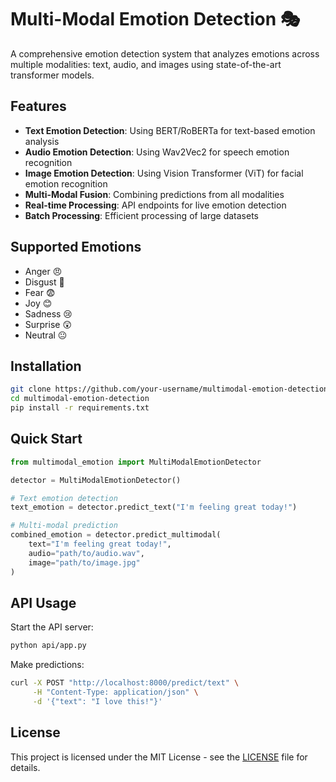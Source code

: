 # Multi-Modal Emotion Detection 🎭

A comprehensive emotion detection system that analyzes emotions across multiple modalities: text, audio, and images using state-of-the-art transformer models.

## Features

- **Text Emotion Detection**: Using BERT/RoBERTa for text-based emotion analysis
- **Audio Emotion Detection**: Using Wav2Vec2 for speech emotion recognition
- **Image Emotion Detection**: Using Vision Transformer (ViT) for facial emotion recognition
- **Multi-Modal Fusion**: Combining predictions from all modalities
- **Real-time Processing**: API endpoints for live emotion detection
- **Batch Processing**: Efficient processing of large datasets

## Supported Emotions

- Anger 😠
- Disgust 🤢
- Fear 😨
- Joy 😊
- Sadness 😢
- Surprise 😲
- Neutral 😐

## Installation

```bash
git clone https://github.com/your-username/multimodal-emotion-detection.git
cd multimodal-emotion-detection
pip install -r requirements.txt
```

## Quick Start

```python
from multimodal_emotion import MultiModalEmotionDetector

detector = MultiModalEmotionDetector()

# Text emotion detection
text_emotion = detector.predict_text("I'm feeling great today!")

# Multi-modal prediction
combined_emotion = detector.predict_multimodal(
    text="I'm feeling great today!",
    audio="path/to/audio.wav",
    image="path/to/image.jpg"
)
```

## API Usage

Start the API server:
```bash
python api/app.py
```

Make predictions:
```bash
curl -X POST "http://localhost:8000/predict/text" \
     -H "Content-Type: application/json" \
     -d '{"text": "I love this!"}'
```

## License

This project is licensed under the MIT License - see the [LICENSE](LICENSE) file for details.
